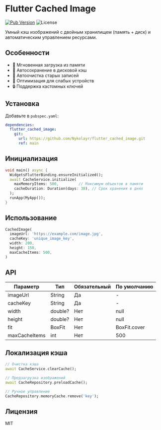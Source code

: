# Flutter Cached Image
[![Pub Version](https://img.shields.io/pub/v/flutter_cached_image)](https://pub.dev/packages/flutter_cached_image)
![License](https://img.shields.io/github/license/yourname/flutter_cached_image)

Умный кэш изображений с двойным хранилищем (память + диск) и автоматическим управлением ресурсами.

## Особенности
- 🚀 Мгновенная загрузка из памяти
- 💾 Автосохранение в дисковой кэш
- 🔄 Автоочистка старых записей
- 📱 Оптимизация для слабых устройств
- 🔒 Поддержка кастомных ключей

## Установка
Добавьте в `pubspec.yaml`:
```yaml
dependencies:
  flutter_cached_image: 
    git:
      url: https://github.com/Nykolayr/flutter_cached_image.git
      ref: main
```

## Инициализация
```dart
void main() async {
  WidgetsFlutterBinding.ensureInitialized();
  await CacheService.initialize(
    maxMemoryItems: 500,         // Максимум объектов в памяти
    cacheDuration: Duration(days: 30), // Срок хранения в днях
  );
  runApp(MyApp());
}
```

## Использование
```dart
CachedImage(
  imageUrl: 'https://example.com/image.jpg',
  cacheKey: 'unique_image_key',
  width: 200,
  height: 150,
  maxCacheItems: 500,
)
```

## API
| Параметр       | Тип              | Обязательный | По умолчанию   |
|----------------|-------------------|--------------|-----------------|
| imageUrl       | String            | Да           | -               |
| cacheKey       | String            | Да           | -               |
| width          | double?           | Нет          | null            |
| height         | double?           | Нет          | null            |
| fit            | BoxFit            | Нет          | BoxFit.cover    |
| maxCacheItems  | int               | Нет          | 500             |

## Локализация кэша
```dart
// Очистка кэша
await CacheService.clearCache();

// Предзагрузка изображений
await CacheRepository.preloadCache();

// Ручное управление
CacheRepository.memoryCache.remove('key');
```

## Лицензия
MIT